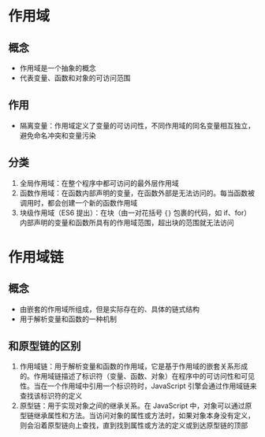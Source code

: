 # 作用域

## 概念

* 作用域是一个抽象的概念
* 代表变量、函数和对象的可访问范围

## 作用

* 隔离变量：作用域定义了变量的可访问性，不同作用域的同名变量相互独立，避免命名冲突和变量污染

## 分类

1. 全局作用域：在整个程序中都可访问的最外层作用域
2. 函数作用域：在函数内部声明的变量，在函数外部是无法访问的。每当函数被调用时，都会创建一个新的函数作用域
3. 块级作用域（ES6 提出）：在块（由一对花括号 `{}` 包裹的代码，如 if、for）内部声明的变量和函数所具有的作用域范围，超出块的范围就无法访问

# 作用域链

## 概念

* 由嵌套的作用域所组成，但是实际存在的、具体的链式结构
* 用于解析变量和函数的一种机制

## 和原型链的区别

1. 作用域链：用于解析变量和函数的作用域，它是基于作用域的嵌套关系形成的。作用域链描述了标识符（变量、函数、对象）在程序中的可访问性和可见性。当在一个作用域中引用一个标识符时，JavaScript 引擎会通过作用域链来查找该标识符的定义
2. 原型链：用于实现对象之间的继承关系。在 JavaScript 中，对象可以通过原型链继承属性和方法。当访问对象的属性或方法时，如果对象本身没有定义，则会沿着原型链向上查找，直到找到属性或方法的定义或到达原型链的顶部
